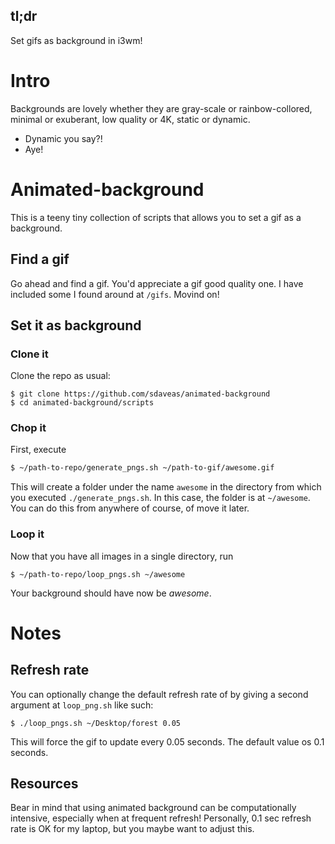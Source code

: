 ## tl;dr
Set gifs as background in i3wm!

# Intro
Backgrounds are lovely whether they are gray-scale or rainbow-collored, minimal or exuberant, low quality or 4K, static or dynamic.
- Dynamic you say?!
- Aye!

# Animated-background
This is a teeny tiny collection of scripts that allows you to set a gif as a background.

## Find a gif
Go ahead and find a gif. You'd appreciate a gif good quality one. I have included some I found around at `/gifs`. Movind on!

## Set it as background

### Clone it
Clone the repo as usual:
```
$ git clone https://github.com/sdaveas/animated-background
$ cd animated-background/scripts
```

### Chop it
First, execute
```sh
$ ~/path-to-repo/generate_pngs.sh ~/path-to-gif/awesome.gif
```

This will create a folder under the name `awesome` in the directory from which
you executed `./generate_pngs.sh`. In this case, the folder is at `~/awesome`.
You can do this from anywhere of course, of move it later.

### Loop it
Now that you have all images in a single directory, run
```
$ ~/path-to-repo/loop_pngs.sh ~/awesome
```

Your background should have now be _awesome_.

# Notes

## Refresh rate
You can optionally change the default refresh rate of by giving a second argument at `loop_png.sh` like such:

```
$ ./loop_pngs.sh ~/Desktop/forest 0.05
```
This will force the gif to update every 0.05 seconds. The default value os 0.1 seconds.

## Resources
Bear in mind that using animated background can be computationally intensive, especially when at frequent refresh! Personally, 0.1 sec refresh rate is OK for my laptop, but you maybe want to adjust this.

